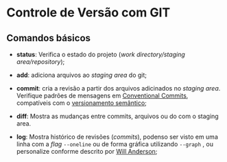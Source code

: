 # Controle de Versão com GIT

## Comandos básicos

- **status**: Verifica o estado do projeto (*work directory/staging area/repository*);

- **add**: adiciona arquivos ao *staging area* do git;

- **commit**: cria a revisão a partir dos arquivos adicinados no *staging area*. Verifique padrões de mensagens em [Conventional Commits](https://www.conventionalcommits.org/pt-br/v1.0.0-beta.4/), compatíveis com o [versionamento semântico](https://www.google.com/search?q=versionamento+semantico&oq=versionamento+semantico&aqs=chrome.0.69i59l2j0l2.8031j0j7&sourceid=chrome&ie=UTF-8);

- **diff**: Mostra as mudanças entre commits, arquivos ou do com o staging area.

- **log**: Mostra histórico de revisões (*commits*), podenso ser visto em uma linha com a *flag* `--oneline` ou de forma gráfica utilizando `--graph` , ou personalize conforme descrito por [Will Anderson](https://willi.am/blog/2015/02/19/customize-your-git-log-format/);
